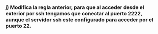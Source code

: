 ### j) Modifica la regla anterior, para que al acceder desde el exterior por ssh tengamos que conectar al puerto 2222, aunque el servidor ssh este configurado para acceder por el puerto 22.